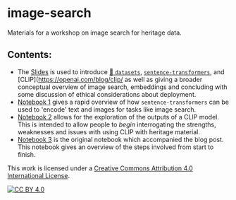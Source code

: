 # image-search

Materials for a workshop on image search for heritage data.

## Contents:
- The [Slides](image_search.pdf) is used to introduce [🤗 `datasets`](https://huggingface.co/docs/datasets/index), [`sentence-transformers`](https://www.sbert.net/index.html), and [CLIP](https://openai.com/blog/clip/ as well as giving a broader conceptual overview of image search, embeddings and concluding with some discussion of ethical considerations about deployment. 
- [Notebook 1](01_sentence-transformers-intro.ipynb) gives a rapid overview of how `sentence-transformers` can be used to 'encode' text and images for tasks like image search. 
- [Notebook 2](02_image_search_demo.ipynb) allows for the exploration of the outputs of a CLIP model. This is intended to allow people to *begin* interrogating the strengths, weaknesses and issues with using CLIP with heritage material. 
- [Notebook 3](03_hf_blog_image_search.ipynb) is the original notebook which accompanied the blog post. This notebook gives an overview of the steps involved from start to finish. 



This work is licensed under a
[Creative Commons Attribution 4.0 International License][cc-by].

[![CC BY 4.0][cc-by-image]][cc-by]

[cc-by]: http://creativecommons.org/licenses/by/4.0/
[cc-by-image]: https://i.creativecommons.org/l/by/4.0/88x31.png
[cc-by-shield]: https://img.shields.io/badge/License-CC%20BY%204.0-lightgrey.svg
